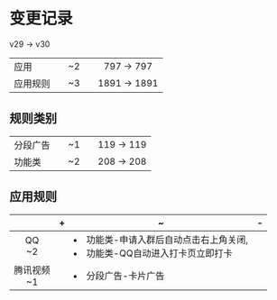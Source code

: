 # 变更记录

v29 -> v30

||||||
|-|:-:|:-:|:-:|:-:|
|应用||~2||797 -> 797|
|应用规则||~3||1891 -> 1891|

## 规则类别

||||||
|-|:-:|:-:|:-:|:-:|
|分段广告||~1||119 -> 119|
|功能类||~2||208 -> 208|

## 应用规则

||+|~|-|
|:-:|-|-|-|
|QQ<br>~2||<li>功能类-申请入群后自动点击右上角关闭,<li>功能类-QQ自动进入打卡页立即打卡||
|腾讯视频<br>~1||<li>分段广告-卡片广告||
